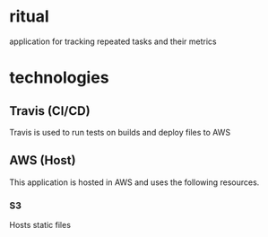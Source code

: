 # ritual
application for tracking repeated tasks and their metrics



# technologies
## Travis (CI/CD)
Travis is used to run tests on builds and deploy files to AWS

## AWS (Host)
This application is hosted in AWS and uses the following resources.

### S3
Hosts static files









